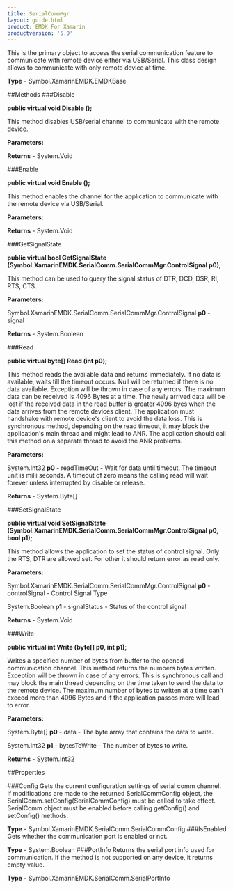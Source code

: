 ```yaml
---
title: SerialCommMgr
layout: guide.html
product: EMDK For Xamarin 
productversion: '5.0' 
---
```

This is the primary object to access the serial communication feature to communicate with remote device either via USB/Serial. This class design allows to communicate with only remote device at time.

**Type** - Symbol.XamarinEMDK.EMDKBase

##Methods
###Disable

**public virtual void Disable ();**

This method disables USB/serial channel to communicate with the remote device.

**Parameters:**

**Returns** - System.Void

###Enable

**public virtual void Enable ();**

This method enables the channel for the application to communicate with the remote device via USB/Serial.

**Parameters:**

**Returns** - System.Void

###GetSignalState

**public virtual bool GetSignalState (Symbol.XamarinEMDK.SerialComm.SerialCommMgr.ControlSignal p0);**

This method can be used to query the signal status of DTR, DCD, DSR, RI, RTS, CTS.

**Parameters:**

Symbol.XamarinEMDK.SerialComm.SerialCommMgr.ControlSignal **p0**  - signal

**Returns** - System.Boolean

###Read

**public virtual byte[] Read (int p0);**

This method reads the available data and returns immediately. If no data is available, waits till the timeout occurs. Null will be returned if there is no data available. Exception will be thrown in case of any errors. The maximum data can be received is 4096 Bytes at a time. The newly arrived data will be lost if the received data in the read buffer is greater 4096 byes when the data arrives from the remote devices client. The application must handshake with remote device's client to avoid the data loss. This is synchronous method, depending on the read timeout, it may block the application's main thread and might lead to ANR. The application should call this method on a separate thread to avoid the ANR problems.

**Parameters:**

System.Int32 **p0**  - readTimeOut - Wait for data until timeout. The timeout unit is milli seconds. A timeout of zero means the calling read will wait forever unless interrupted by disable or release.

**Returns** - System.Byte[]

###SetSignalState

**public virtual void SetSignalState (Symbol.XamarinEMDK.SerialComm.SerialCommMgr.ControlSignal p0, bool p1);**

This method allows the application to set the status of control signal. Only the RTS, DTR are allowed set. For other it should return error as read only.

**Parameters:**

Symbol.XamarinEMDK.SerialComm.SerialCommMgr.ControlSignal **p0**  - controlSignal - Control Signal Type

System.Boolean **p1**  - signalStatus - Status of the control signal

**Returns** - System.Void

###Write

**public virtual int Write (byte[] p0, int p1);**

Writes a specified number of bytes from buffer to the opened communication channel. This method returns the numbers bytes written. Exception will be thrown in case of any errors. This is synchronous call and may block the main thread depending on the time taken to send the data to the remote device. The maximum number of bytes to written at a time can't exceed more than 4096 Bytes and if the application passes more will lead to error.

**Parameters:**

System.Byte[] **p0**  - data - The byte array that contains the data to write.

System.Int32 **p1**  - bytesToWrite - The number of bytes to write.

**Returns** - System.Int32

##Properties

###Config
Gets the current configuration settings of serial comm channel. If modifications are made to the returned SerialCommConfig object, the SerialComm.setConfig(SerialCommConfig) must be called to take effect. SerialComm object must be enabled before calling getConfig() and setConfig() methods.

**Type** - Symbol.XamarinEMDK.SerialComm.SerialCommConfig
###IsEnabled
Gets whether the communication port is enabled or not.

**Type** - System.Boolean
###PortInfo
Returns the serial port info used for communication. If the method is not supported on any device, it returns empty value.

**Type** - Symbol.XamarinEMDK.SerialComm.SerialPortInfo
